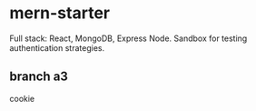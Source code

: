 # mern-starter
Full stack: React, MongoDB, Express Node. Sandbox for testing authentication strategies.
## branch a3
cookie
